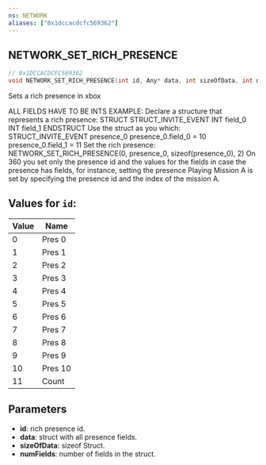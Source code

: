 ```yaml
---
ns: NETWORK
aliases: ["0x1dccacdcfc569362"]
---
```

## NETWORK_SET_RICH_PRESENCE

```c
// 0x1DCCACDCFC569362
void NETWORK_SET_RICH_PRESENCE(int id, Any* data, int sizeOfData, int numFields);
```

Sets a rich presence in xbox

ALL FIELDS HAVE TO BE INTS EXAMPLE: Declare a structure that represents a rich presence: STRUCT STRUCT_INVITE_EVENT INT field_0 INT field_1 ENDSTRUCT Use the struct as you which: STRUCT_INVITE_EVENT presence_0 presence_0.field_0 = 10 presence_0.field_1 = 11 Set the rich presence: NETWORK_SET_RICH_PRESENCE(0, presence_0, sizeof(presence_0), 2) On 360 you set only the presence id and the values for the fields in case the presence has fields, for instance, setting the presence Playing Mission A is set by specifying the presence id and the index of the mission A.

## Values for `id`:
| Value | Name |
| --- | --- |
| 0 | Pres 0 |
| 1 | Pres 1 |
| 2 | Pres 2 |
| 3 | Pres 3 |
| 4 | Pres 4 |
| 5 | Pres 5 |
| 6 | Pres 6 |
| 7 | Pres 7 |
| 8 | Pres 8 |
| 9 | Pres 9 |
| 10 | Pres 10 |
| 11 | Count |


## Parameters
* **id**: rich presence id.
* **data**: struct with all presence fields.
* **sizeOfData**: sizeof Struct.
* **numFields**: number of fields in the struct.
